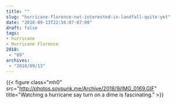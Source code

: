 ```yaml
---
title: ""
slug: "hurricane-florence-not-interested-in-landfall-quite-yet"
date: "2018-09-13T22:56:07-07:00"
draft: false
tags:
- hurricane
- Hurricane Florence
2018:
 - "09"
archives:
 - "2018/09/13"
---
```


{{< figure class="mh0" src="http://photos.soypunk.me/Archive/2018/9/IMG_0169.GIF" title="Watching a hurricane say turn on a dime is fascinating." >}}
